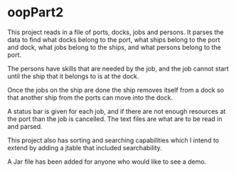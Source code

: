# oopPart2
This project reads in a file of ports, docks, jobs and persons. 
It parses the data to find what docks belong to the port, what ships belong to the port and dock,
what jobs belong to the ships, and what persons belong to the port. 

The persons have skills that are needed by the job, and the job cannot start until the ship that it 
belongs to is at the dock. 

Once the jobs on the ship are done the ship removes itself from a dock so that another ship from the ports can
move into the dock.

A status bar is given for each job, and if there are not enough resources at the port than the job is cancelled. 
The text files are what are to be read in and parsed.

This project also has sorting and searching capabilities which I intend to extend by adding a jtable that included searchability.

A Jar file has been added for anyone who would like to see a demo.
